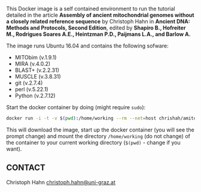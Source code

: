 
This Docker image is a self contained environment to run the tutorial detailed in the article __Assembly of ancient mitochondrial genomes without a closely related reference sequence__ by Christoph Hahn in __Ancient DNA: Methods and Protocols, Second Edition__, edited by __Shapiro B., Hofreiter M., Rodrigues Soares A.E., Heintzman P.D., Paijmans L.A., and Barlow A.__

The image runs Ubuntu 16.04 and contains the following sofware:
 - MITObim (v.1.9.1)
 - MIRA (v.4.0.2)
 - BLAST+ (v.2.2.31)
 - MUSCLE (v.3.8.31)
 - git (v.2.7.4)
 - perl (v.5.22.1)
 - Python (v.2.7.12)

Start the docker container by doing (might require `sudo`):
```bash
docker run -i -t -v $(pwd):/home/working --rm --net=host chrishah/amito_mimb /bin/bash
```

This will download the image, start up the docker container (you will see the prompt change) and mount the directory `/home/working` (do not change) of the container to your current working directory (`$(pwd)` - change if you want).


CONTACT
-------

Christoph Hahn <christoph.hahn@uni-graz.at>

